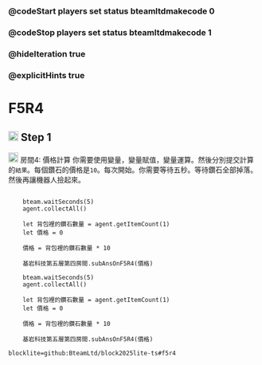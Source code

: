 ### @codeStart players set status bteamltdmakecode 0
### @codeStop players set status bteamltdmakecode 1

### @hideIteration true
### @explicitHints true

# F5R4

## <img src="https://blocklite.20240806.xyz/tw/1/f5r4" width="20" height="20"> Step 1
<img src="https://blocklite.20240806.xyz/tw/1/f5r4" width="20" height="20"> 房間4: 價格計算
    你需要使用變量，變量賦值，變量運算。然後分別提交計算的``結果``。每個鑽石的價格是``10``。每次開始。你需要等待五秒。等待鑽石全部掉落。然後再讓機器人撿起來。

```ghost
    
    bteam.waitSeconds(5)
    agent.collectAll()

    let 背包裡的鑽石數量 = agent.getItemCount(1)
    let 價格 = 0
    
    價格 = 背包裡的鑽石數量 * 10
 
    基岩科技第五層第四房間.subAnsOnF5R4(價格)
```
```template
    bteam.waitSeconds(5)
    agent.collectAll()

    let 背包裡的鑽石數量 = agent.getItemCount(1)
    let 價格 = 0
    
    價格 = 背包裡的鑽石數量 * 10
 
    基岩科技第五層第四房間.subAnsOnF5R4(價格)
```

```package
blocklite=github:BteamLtd/block2025lite-ts#f5r4
``` 